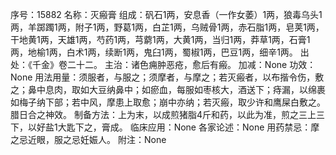 序号：15882
名称：灭瘢膏
组成：矾石1两，安息香（一作女萎）1两，狼毒乌头1两，羊踯躅1两，附子1两，野葛1两，白芷1两，乌贼骨1两，赤石脂1两，皂荚1两，干地黄1两，天雄1两，芍药1两，芎藭1两，大黄1两，当归1两，莽草1两，石膏1两，地榆1两，白术1两，续断1两，鬼臼1两，蜀椒1两，巴豆1两，细辛1两。
出处：《千金》卷二十二。
主治：诸色痈肿恶疮，愈后有瘢。
加减：None
功效：None
用法用量：须服者，与服之；须摩者，与摩之；若灭瘢者，以布揩令伤，敷之；鼻中息肉，取如大豆纳鼻中；如瘀血，每服如枣核大，酒送下；痔漏，以绵裹如梅子纳下部；若中风，摩患上取愈；崩中亦纳；若灭瘢，取少许和鹰屎白敷之。腊日合之神效。
制备方法：上为末，以成煎猪脂4斤和药，以此为准，煎之三上三下，以好盐1大匙下之，膏成。
临床应用：None
各家论述：None
用药禁忌：摩之忌近眼，服之忌妊娠人。
附注：None
